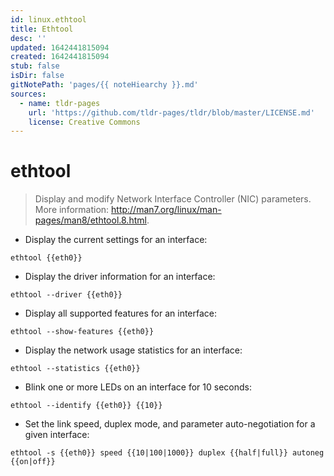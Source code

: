 ```yaml
---
id: linux.ethtool
title: Ethtool
desc: ''
updated: 1642441815094
created: 1642441815094
stub: false
isDir: false
gitNotePath: 'pages/{{ noteHiearchy }}.md'
sources:
  - name: tldr-pages
    url: 'https://github.com/tldr-pages/tldr/blob/master/LICENSE.md'
    license: Creative Commons
---
```

# ethtool

> Display and modify Network Interface Controller (NIC) parameters.
> More information: <http://man7.org/linux/man-pages/man8/ethtool.8.html>.

- Display the current settings for an interface:

`ethtool {{eth0}}`

- Display the driver information for an interface:

`ethtool --driver {{eth0}}`

- Display all supported features for an interface:

`ethtool --show-features {{eth0}}`

- Display the network usage statistics for an interface:

`ethtool --statistics {{eth0}}`

- Blink one or more LEDs on an interface for 10 seconds:

`ethtool --identify {{eth0}} {{10}}`

- Set the link speed, duplex mode, and parameter auto-negotiation for a given interface:

`ethtool -s {{eth0}} speed {{10|100|1000}} duplex {{half|full}} autoneg {{on|off}}`

